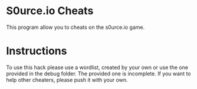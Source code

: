 # S0urce.io Cheats
This program allow you to cheats on the s0urce.io game.

# Instructions

To use this hack please use a wordlist, created by your own or use the one provided in the debug folder. The provided one is incomplete.
If you want to help other cheaters, please push it with your own.
